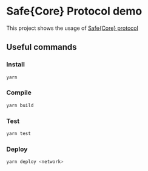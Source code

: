 # Safe{Core} Protocol demo

This project shows the usage of [Safe{Core} protocol](https://github.com/5afe/safe-core-protocol)

## Useful commands

### Install

```bash
yarn
```

### Compile

```bash
yarn build
```

### Test

```bash
yarn test
```

### Deploy

```bash
yarn deploy <network>
```